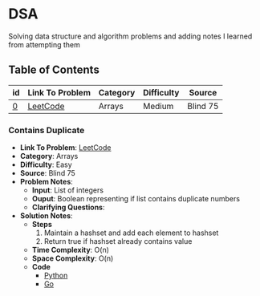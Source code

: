 # DSA
Solving data structure and algorithm problems and adding notes I learned from attempting them

## Table of Contents
| id | Link To Problem  | Category | Difficulty | Source |
| -- | --  | -- | -- | -- |
| [0](#contains-duplicate) | [LeetCode](https://leetcode.com/problems/3sum/)  | Arrays | Medium | Blind 75 | 


### Contains Duplicate
  - **Link To Problem**: [LeetCode](https://leetcode.com/problems/3sum/) 
  - **Category**: Arrays
  - **Difficulty**: Easy
  - **Source**: Blind 75
  - **Problem Notes**:
    - **Input**: List of integers
    - **Ouput**: Boolean representing if list contains duplicate numbers
    - **Clarifying Questions**:
  - **Solution Notes**:
    - **Steps**
      1. Maintain a hashset and add each element to hashset
      2. Return true if hashset already contains value
    - **Time Complexity**: O(n)
    - **Space Complexity**: O(n)
    - **Code**
      -  [Python](https://github.com/lowat/DSA/blob/main/Arrays/ContainsDuplicate/containsDuplicate.py)
      -  [Go](https://github.com/lowat/DSA/blob/main/Arrays/ContainsDuplicate/containsDuplicate.go)
